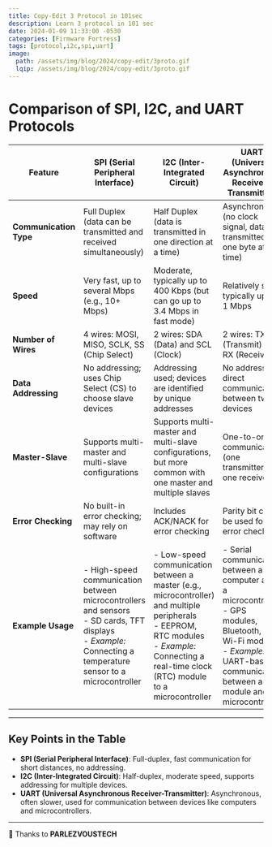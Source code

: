 ```yaml
---
title: Copy-Edit 3 Protocol in 101sec
description: Learn 3 protocol in 101 sec
date: 2024-01-09 11:33:00 -0530
categories: [Firmware Fortress]
tags: [protocol,i2c,spi,uart]
image:
  path: /assets/img/blog/2024/copy-edit/3proto.gif
  lqip: /assets/img/blog/2024/copy-edit/3proto.gif
---
```


# Comparison of SPI, I2C, and UART Protocols

| **Feature**            | **SPI (Serial Peripheral Interface)**                                                                 | **I2C (Inter-Integrated Circuit)**                                                                                 | **UART (Universal Asynchronous Receiver-Transmitter)**                                                             |
|------------------------|--------------------------------------------------------------------------------------------------------|---------------------------------------------------------------------------------------------------------------------|--------------------------------------------------------------------------------------------------------------------|
| **Communication Type** | Full Duplex (data can be transmitted and received simultaneously)                                     | Half Duplex (data is transmitted in one direction at a time)                                                       | Asynchronous (no clock signal, data transmitted one byte at a time)                                               |
| **Speed**              | Very fast, up to several Mbps (e.g., 10+ Mbps)                                                         | Moderate, typically up to 400 Kbps (but can go up to 3.4 Mbps in fast mode)                                        | Relatively slow, typically up to 1 Mbps                                                                            |
| **Number of Wires**    | 4 wires: MOSI, MISO, SCLK, SS (Chip Select)                                                           | 2 wires: SDA (Data) and SCL (Clock)                                                                                | 2 wires: TX (Transmit) and RX (Receive)                                                                            |
| **Data Addressing**    | No addressing; uses Chip Select (CS) to choose slave devices                                          | Addressing used; devices are identified by unique addresses                                                        | No addressing; direct communication between two devices                                                            |
| **Master-Slave**       | Supports multi-master and multi-slave configurations                                                  | Supports multi-master and multi-slave configurations, but more common with one master and multiple slaves          | One-to-one communication (one transmitter, one receiver)                                                           |
| **Error Checking**     | No built-in error checking; may rely on software                                                      | Includes ACK/NACK for error checking                                                                               | Parity bit can be used for error checking                                                                          |
| **Example Usage**      | - High-speed communication between microcontrollers and sensors  <br> - SD cards, TFT displays  <br> - *Example:* Connecting a temperature sensor to a microcontroller | - Low-speed communication between a master (e.g., microcontroller) and multiple peripherals <br> - EEPROM, RTC modules <br> - *Example:* Connecting a real-time clock (RTC) module to a microcontroller | - Serial communication between a computer and a microcontroller <br> - GPS modules, Bluetooth, and Wi-Fi modules <br> - *Example:* UART-based communication between a GPS module and a microcontroller |

---

## Key Points in the Table

- **SPI (Serial Peripheral Interface)**: Full-duplex, fast communication for short distances, no addressing.
- **I2C (Inter-Integrated Circuit)**: Half-duplex, moderate speed, supports addressing for multiple devices.
- **UART (Universal Asynchronous Receiver-Transmitter)**: Asynchronous, often slower, used for communication between devices like computers and microcontrollers.

---

🙏 Thanks to **PARLEZVOUSTECH**

